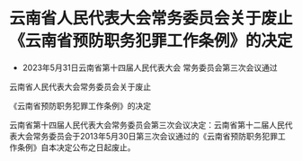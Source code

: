 # 云南省人民代表大会常务委员会关于废止《云南省预防职务犯罪工作条例》的决定

- 2023年5月31日云南省第十四届人民代表大会
  常务委员会第三次会议通过

<!-- INFO END -->

云南省人民代表大会常务委员会关于废止

《云南省预防职务犯罪工作条例》的决定

云南省第十四届人民代表大会常务委员会第三次会议决定：云南省第十二届人民代表大会常务委员会于2013年5月30日第三次会议通过的《云南省预防职务犯罪工作条例》自本决定公布之日起废止。
